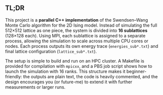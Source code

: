 ## TL;DR

This project is a **parallel C++ implementation** of the Swendsen–Wang Monte Carlo algorithm for the 2D Ising model. Instead of simulating the full 512×512 lattice as one piece, the system is divided into **16 sublattices** (128×128 each). Using MPI, each sublattice is assigned to a separate process, allowing the simulation to scale across multiple CPU cores or nodes. Each process outputs its own energy trace (`energies_sub*.txt`) and final lattice configuration (`lattice_sub*.txt`).

The setup is simple to build and run on an HPC cluster. A Makefile is provided for compilation with `mpicxx`, and a PBS job script shows how to launch the simulation with 16 ranks. This structure makes it beginner-friendly: the outputs are plain text, the code is heavily commented, and the design encourages you (or future-me) to extend it with further measurements or larger runs.

